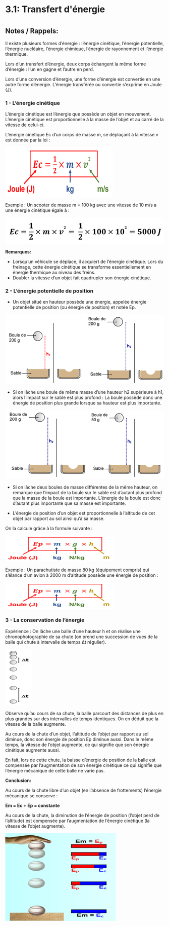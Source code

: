 
3.1: Transfert d'énergie
========================

# 

## Notes / Rappels:

Il existe plusieurs formes d’énergie : l’énergie cinétique, l’énergie potentielle, l’énergie nucléaire, l’énergie chimique, l’énergie de rayonnement et l’énergie thermique.

Lors d’un transfert d’énergie, deux corps échangent la même forme d’énergie : l’un en gagne et l’autre en perd.

Lors d’une conversion d’énergie, une forme d’énergie est convertie en une autre forme d’énergie.
L’énergie transférée ou convertie s’exprime en Joule (J).


### 1 - L’énergie cinétique
L’énergie cinétique est l’énergie que possède un objet en mouvement. L’énergie cinétique est proportionnelle à la masse de l’objet et au carré de la vitesse de celui-ci.

L’énergie cinétique Ec d’un corps de masse m, se déplaçant à la vitesse v est donnée par la loi :

![](https://raw.githubusercontent.com/inimaga/Karandoula-File-Repo/main/Images/G10/Physique/10.2.3.1.5.A.png)

Exemple :
Un scooter de masse m = 100 kg avec une vitesse de 10 m/s a une énergie cinétique égale à : 

![](https://raw.githubusercontent.com/inimaga/Karandoula-File-Repo/main/Images/G10/Physique/10.2.3.1.5.B.png)

**Remarques:**

* Lorsqu’un véhicule se déplace, il acquiert de l’énergie cinétique. Lors du freinage, cette énergie cinétique se transforme essentiellement en énergie thermique au niveau des freins.
* Doubler la vitesse d’un objet fait quadrupler son énergie cinétique.


### 2 - L’énergie potentielle de position

* Un objet situé en hauteur possède une énergie, appelée énergie potentielle de position (ou énergie de position) et notée Ep.

![](https://raw.githubusercontent.com/inimaga/Karandoula-File-Repo/main/Images/G10/Physique/10.2.3.1.5.C.png)

* Si on lâche une boule de même masse d’une hauteur h2 supérieure à h1, alors l’impact sur le sable est plus profond : La boule possède donc une énergie de position plus grande lorsque sa hauteur est plus importante. 

![](https://raw.githubusercontent.com/inimaga/Karandoula-File-Repo/main/Images/G10/Physique/10.2.3.1.5.D.png)

* Si on lâche deux boules de masse différentes de la même hauteur, on remarque que l’impact de la boule sur le sable est d’autant plus profond que la masse de la boule est importante. L’énergie de la boule est donc d’autant plus importante que sa masse est importante.


* L’énergie de position d’un objet est proportionnelle à l’altitude de cet objet par rapport au sol ainsi qu’à sa masse.

On la calcule grâce à la formule suivante : 

![](https://raw.githubusercontent.com/inimaga/Karandoula-File-Repo/main/Images/G10/Physique/10.2.3.1.5.E.png)
 
Exemple :
Un parachutiste de masse 80 kg (équipement compris) qui s’élance d’un avion à 2000 m d’altitude possède une énergie de position :

![](https://raw.githubusercontent.com/inimaga/Karandoula-File-Repo/main/Images/G10/Physique/10.2.3.1.5.F.png)

### 3 - La conservation de l’énergie

Expérience : On lâche une balle d’une hauteur h et on réalise une chronophotographie de sa chute (on prend une succession de vues de la balle qui chute à intervalle de temps Δt régulier).

![](https://raw.githubusercontent.com/inimaga/Karandoula-File-Repo/main/Images/G10/Physique/10.2.3.1.5.G.png)

Observe qu’au cours de sa chute, la balle parcourt des distances de plus en plus grandes sur des intervalles de temps identiques. On en déduit que la vitesse de la balle augmente.

Au cours de la chute d’un objet, l’altitude de l’objet par rapport au sol diminue, donc son énergie de position Ep diminue aussi. Dans le même temps, la vitesse de l’objet augmente, ce qui signifie que son énergie cinétique augmente aussi.

En fait, lors de cette chute, la baisse d’énergie de position de la balle est compensée par l’augmentation de son énergie cinétique ce qui signifie que l’énergie mécanique de cette balle ne varie pas.

**Conclusion:**

Au cours de la chute libre d’un objet (en l’absence de frottements) l’énergie mécanique se conserve :

**Em = Ec + Ep = constante**

Au cours de la chute, la diminution de l’énergie de position (l’objet perd de l’altitude) est compensée par l’augmentation de l’énergie cinétique (la vitesse de l’objet augmente).

![](https://raw.githubusercontent.com/inimaga/Karandoula-File-Repo/main/Images/G10/Physique/10.2.3.1.5.H.png)